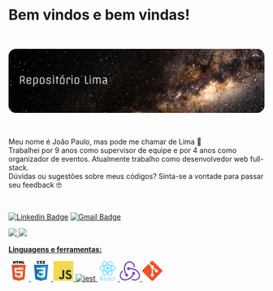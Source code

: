 # Bem vindos e bem vindas!

<br />

![Lima profile](https://github.com/Lima08/Lima08/blob/main/repositorioLima.png)

<br />

Meu nome é João Paulo, mas pode me chamar de Lima  :mechanical_arm: <br />
Trabalhei por 9 anos como supervisor de equipe e por 4 anos como organizador de eventos. Atualmente trabalho como desenvolvedor web full-stack. <br />
Dúvidas ou sugestões sobre meus códigos? Sinta-se a vontade para passar seu feedback :nerd_face:

<br />

[![Linkedin Badge](https://img.shields.io/badge/-Lindkeden-blue?style=flat-square&logo=Linkedin&logoColor=white&link=https://www.linkedin.com/in/joao-paulo-gomes-lima-008/)](https://www.linkedin.com/in/joao-paulo-gomes-lima-008/) 
[![Gmail Badge](https://img.shields.io/badge/-Gmail-Red?style=flat-square&logo=Gmail&logoColor=black&link=mailto:joaopaulo.gomeslima8@gmail.com)](mailto:joaopaulo.gomeslima8@gmail.com)

 <div>
  <a href="https://github.com/Lima08">
  <img height="160em" src="https://github-readme-stats.vercel.app/api?username=Lima08&show_icons=true&theme=dracula&include_all_commits=true&count_private=true"/>
  <img height="160em" src="https://github-readme-stats.vercel.app/api/top-langs/?username=Lima08&layout=compact&langs_count=7&theme=dracula"/>
</div>

**Linguagens e ferramentas:**  


<p align="left">
  <img src="https://raw.githubusercontent.com/devicons/devicon/master/icons/html5/html5-original-wordmark.svg" alt="html5" width="40" height="40"/> 
  <img src="https://raw.githubusercontent.com/devicons/devicon/master/icons/css3/css3-original-wordmark.svg" alt="css3" width="40" height="40"/> 
  <img src="https://raw.githubusercontent.com/devicons/devicon/master/icons/javascript/javascript-original.svg" alt="javascript" width="40" height="40"/> 
  <img src="https://www.learnstorybook.com/intro-to-storybook/logo-jest.png" alt="jest" width="40" height="40" />
  <img src="https://raw.githubusercontent.com/devicons/devicon/master/icons/react/react-original-wordmark.svg" alt="react" width="40" height="40"/> 
  <img src="https://raw.githubusercontent.com/devicons/devicon/master/icons/redux/redux-original.svg" alt="redux" width="40" height="40"/> 
  <img src="https://raw.githubusercontent.com/devicons/devicon/master/icons/git/git-original.svg" alt="git" width="40" height="40"/> 
</p>
